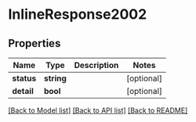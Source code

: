# InlineResponse2002

## Properties
Name | Type | Description | Notes
------------ | ------------- | ------------- | -------------
**status** | **string** |  | [optional] 
**detail** | **bool** |  | [optional] 

[[Back to Model list]](../../README.md#documentation-for-models) [[Back to API list]](../../README.md#documentation-for-api-endpoints) [[Back to README]](../../README.md)

